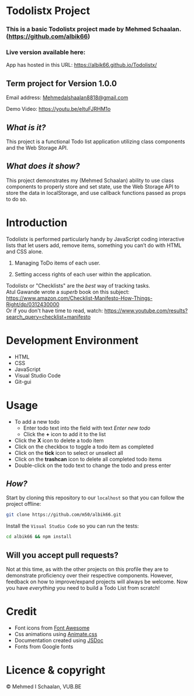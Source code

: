 # Todolistx Project
### This is a basic Todolistx project made by Mehmed Schaalan. (https://github.com/albik66)

### Live version available here:
App has hosted in this URL: https://albik66.github.io/Todolistx/


## Term project for **Version 1.0.0**
Email address: Mehmedalshaalan8818@gmail.com

Demo Video: https://youtu.be/eItuFJRHM1o

## _What is it?_
This project is a functional Todo list application utilizing class components and the Web Storage API.
## _What does it show?_
This project demonstrates my (Mehmed Schaalan) ability to use class components to properly store and set state, use the Web Storage API to store the data in localStorage, and use callback functions passed as props to do so.




# Introduction
Todolistx is performed particularly handy by JavaScript coding interactive lists that let users add, remove items, something you can’t do with HTML and CSS alone.
1.  Managing ToDo items of each user.


2.  Setting access rights of each user within the application.

Todolistx or "Checklists" are the _best_ way of tracking tasks. <br />
Atul Gawande wrote a _superb_ book on this subject: <br />
https://www.amazon.com/Checklist-Manifesto-How-Things-Right/dp/0312430000 <br />
Or if you don't have time to read,
watch: https://www.youtube.com/results?search_query=checklist+manifesto

# Development Environment
- HTML
- CSS
- JavaScript
- Visual Studio Code
- Git-gui


# Usage
- To add a new todo
  - Enter todo text into the field with text *Enter new todo*
  - Click the **+** icon to add it to the list
- Click the **X** icon to delete a todo item
- Click on the checkbox to toggle a todo item as completed
- Click on the **tick** icon to select or unselect all
- Click on the **trashcan** icon to delete all completed todo items
- Double-click on the todo text to change the todo and press enter

## _How?_
Start by cloning this repository to our `localhost`
so that you can follow the project offline:

```sh
git clone https://github.com/m50/albik66.git
```

Install the `Visual Studio Code` so you can run the tests:
```sh
cd albik66 && npm install
```
## Will you accept pull requests?
Not at this time, as with the other projects on this profile they are to demonstrate proficiency over their respective components. However, feedback on how to improve/expand projects will always be welcome.
Now you have _everything_ you need to build a Todo List from scratch!

# Credit
- Font icons from [Font Awesome](https://fontawesome.com/icons?d=gallery)
- Css animations using [Animate.css](https://daneden.github.io/animate.css/)
- Documentation created using [JSDoc](http://usejsdoc.org)
- Fonts from Google fonts
# Licence & copyright
© Mehmed I Schaalan, VUB.BE


